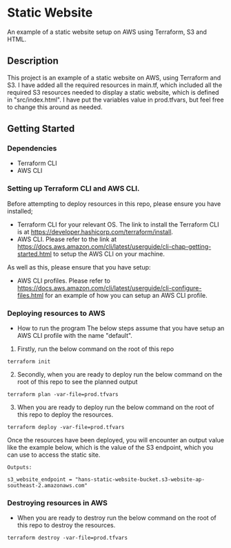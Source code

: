 # Static Website

An example of a static website setup on AWS using Terraform, S3 and HTML.

## Description

This project is an example of a static website on AWS, using Terraform and S3. I have added all the required resources in main.tf, which included all the required S3 resources needed to display a static website, which is defined in "src/index.html". I have put the variables value in prod.tfvars, but feel free to change this around as needed.

## Getting Started

### Dependencies

* Terraform CLI
* AWS CLI 

### Setting up Terraform CLI and AWS CLI.

Before attempting to deploy resources in this repo, please ensure you have installed;

* Terraform CLI for your relevant OS. The link to install the Terraform CLI is at https://developer.hashicorp.com/terraform/install.
* AWS CLI. Please refer to the link at https://docs.aws.amazon.com/cli/latest/userguide/cli-chap-getting-started.html to setup the AWS CLI on your machine.

As well as this, please ensure that you have setup:
* AWS CLI profiles. Please refer to https://docs.aws.amazon.com/cli/latest/userguide/cli-configure-files.html for an example of how you can setup an AWS CLI profile.

### Deploying resources to AWS

* How to run the program
The below steps assume that you have setup an AWS CLI profile with the name "default".


1. Firstly, run the below command on the root of this repo
```
terraform init
```
2. Secondly, when you are ready to deploy run the below command on the root of this repo to see the planned output
```
terraform plan -var-file=prod.tfvars
```

3. When you are ready to deploy run the below command on the root of this repo to deploy the resources.

```
terraform deploy -var-file=prod.tfvars
```

Once the resources have been deployed, you will encounter an output value like the example below, which is the value of the S3 endpoint, which you can use to access the static site.
```
Outputs:

s3_website_endpoint = "hans-static-website-bucket.s3-website-ap-southeast-2.amazonaws.com"
```


### Destroying resources in AWS

* When you are ready to destroy run the below command on the root of this repo to destroy the resources.

```
terraform destroy -var-file=prod.tfvars
```
